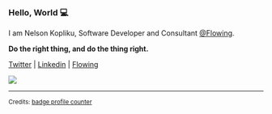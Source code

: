 ### Hello, World 💻

I am Nelson Kopliku, Software Developer and Consultant [@Flowing](https://github.com/flowingis).

**Do the right thing, and do the thing right.**

[Twitter](https://twitter.com/koplikunel) | [Linkedin](https://www.linkedin.com/in/nelsonkopliku/) | [Flowing](https://www.flowing.it)

![](https://komarev.com/ghpvc/?username=nelsonkopliku)

***

<sub>Credits: [badge profile counter](https://github.com/antonkomarev/github-profile-views-counter)</sub>
